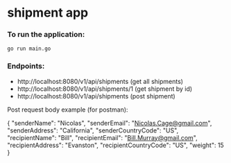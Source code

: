 # shipment app

### To run the application:
``` 
go run main.go
```
### Endpoints:

- http://localhost:8080/v1/api/shipments (get all shipments)
- http://localhost:8080/v1/api/shipments/1 (get shipment by id)
- http://localhost:8080/v1/api/shipments (post shipment)

Post request body example (for postman):

  {
   "senderName": "Nicolas",
   "senderEmail": "Nicolas.Cage@gmail.com",
   "senderAddress": "California",
   "senderCountryCode": "US",
   "recipientName": "Bill",
   "recipientEmail": "Bill.Murray@gmail.com",
   "recipientAddress": "Evanston",
   "recipientCountryCode": "US",
   "weight": 15
  }
